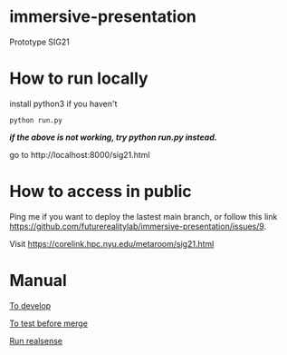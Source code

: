 # immersive-presentation

Prototype SIG21

# How to run locally

install python3 if you haven't

`python run.py`

***if the above is not working, try python run.py instead.***

go to http://localhost:8000/sig21.html

# How to access in public

Ping me if you want to deploy the lastest main branch, or follow this link https://github.com/futurerealitylab/immersive-presentation/issues/9.

Visit https://corelink.hpc.nyu.edu/metaroom/sig21.html

# Manual
[To develop](https://github.com/snowymo/immersive-presentation/wiki)

[To test before merge](https://github.com/snowymo/immersive-presentation/wiki/Unit-Test)

[Run realsense](https://github.com/snowymo/immersive-presentation/wiki/Running-branch-realsense_stream)
